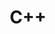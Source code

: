 ---
title: C++
description: Posts related to C++ code, performance techniques, and how CometEngine is built using it.
image:

# Badge style
style:
    background: "#2a9d8f"
    color: "#fff"
---
